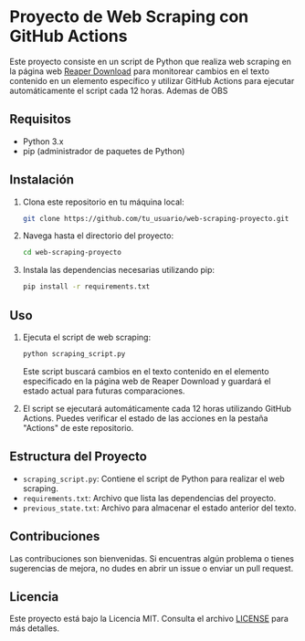 # Proyecto de Web Scraping con GitHub Actions

Este proyecto consiste en un script de Python que realiza web scraping en la página web [Reaper Download](https://www.reaper.fm/download.php) para monitorear cambios en el texto contenido en un elemento específico y utilizar GitHub Actions para ejecutar automáticamente el script cada 12 horas. Ademas de OBS

## Requisitos

- Python 3.x
- pip (administrador de paquetes de Python)

## Instalación

1. Clona este repositorio en tu máquina local:

   ```bash
   git clone https://github.com/tu_usuario/web-scraping-proyecto.git
   ```

2. Navega hasta el directorio del proyecto:

   ```bash
   cd web-scraping-proyecto
   ```

3. Instala las dependencias necesarias utilizando pip:

   ```bash
   pip install -r requirements.txt
   ```

## Uso

1. Ejecuta el script de web scraping:

   ```bash
   python scraping_script.py
   ```

   Este script buscará cambios en el texto contenido en el elemento especificado en la página web de Reaper Download y guardará el estado actual para futuras comparaciones.

2. El script se ejecutará automáticamente cada 12 horas utilizando GitHub Actions. Puedes verificar el estado de las acciones en la pestaña "Actions" de este repositorio.

## Estructura del Proyecto

- `scraping_script.py`: Contiene el script de Python para realizar el web scraping.
- `requirements.txt`: Archivo que lista las dependencias del proyecto.
- `previous_state.txt`: Archivo para almacenar el estado anterior del texto.

## Contribuciones

Las contribuciones son bienvenidas. Si encuentras algún problema o tienes sugerencias de mejora, no dudes en abrir un issue o enviar un pull request.

## Licencia

Este proyecto está bajo la Licencia MIT. Consulta el archivo [LICENSE](LICENSE) para más detalles.
